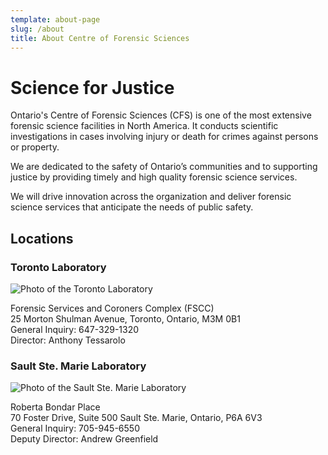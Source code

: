 ```yaml
---
template: about-page
slug: /about
title: About Centre of Forensic Sciences
---
```

# Science for Justice

Ontario's Centre of Forensic Sciences (CFS) is one of the most extensive forensic science facilities in North America. It conducts scientific investigations in cases involving injury or death for crimes against persons or property.

We are dedicated to the safety of Ontario’s communities and to supporting justice by providing timely and high quality forensic science services.

We will drive innovation across the organization and deliver forensic science services that anticipate the needs of public safety.

## Locations

### Toronto Laboratory

![Photo of the Toronto Laboratory](/assets/rnd_toronto_cfs.jpg "Photo of the Toronto Laboratory")

Forensic Services and Coroners Complex (FSCC)\
25 Morton Shulman Avenue, Toronto, Ontario, M3M 0B1\
General Inquiry: 647-329-1320\
Director: Anthony Tessarolo

### Sault Ste. Marie Laboratory

![Photo of the Sault Ste. Marie Laboratory](/assets/roberta_bondar_place_2.png "Photo of the Sault Ste. Marie Laboratory")

Roberta Bondar Place\
70 Foster Drive, Suite 500 Sault Ste. Marie, Ontario, P6A 6V3\
General Inquiry: 705-945-6550\
Deputy Director: Andrew Greenfield